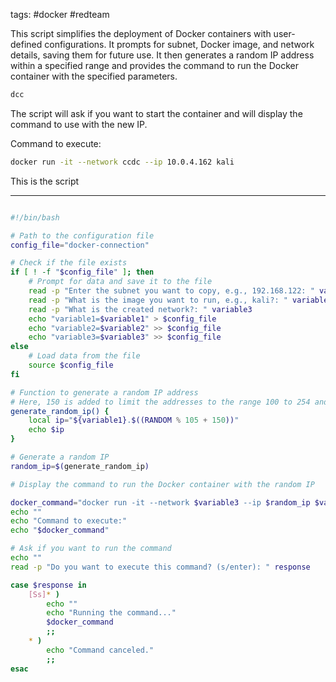 tags: #docker #redteam


This script simplifies the deployment of Docker containers with user-defined configurations. It prompts for subnet, Docker image, and network details, saving them for future use. It then generates a random IP address within a specified range and provides the command to run the Docker container with the specified parameters.

```zsh
dcc
```

The script will ask if you want to start the container and will display the command to use with the new IP.

Command to execute:
``` zsh 
docker run -it --network ccdc --ip 10.0.4.162 kali
```






This is the script

______ 
```bash

#!/bin/bash

# Path to the configuration file
config_file="docker-connection"

# Check if the file exists
if [ ! -f "$config_file" ]; then
    # Prompt for data and save it to the file
    read -p "Enter the subnet you want to copy, e.g., 192.168.122: " variable1
    read -p "What is the image you want to run, e.g., kali?: " variable2
    read -p "What is the created network?: " variable3
    echo "variable1=$variable1" > $config_file
    echo "variable2=$variable2" >> $config_file
    echo "variable3=$variable3" >> $config_file
else
    # Load data from the file
    source $config_file
fi

# Function to generate a random IP address
# Here, 150 is added to limit the addresses to the range 100 to 254 and avoid conflicts with the first 150 IPs; adjust the number if you want more IPs
generate_random_ip() {
    local ip="${variable1}.$((RANDOM % 105 + 150))"
    echo $ip
}

# Generate a random IP
random_ip=$(generate_random_ip)

# Display the command to run the Docker container with the random IP

docker_command="docker run -it --network $variable3 --ip $random_ip $variable2"
echo ""
echo "Command to execute:"
echo "$docker_command"

# Ask if you want to run the command
echo ""
read -p "Do you want to execute this command? (s/enter): " response

case $response in
    [Ss]* )
        echo ""
        echo "Running the command..."
        $docker_command
        ;;
    * )
        echo "Command canceled."
        ;;
esac

```
